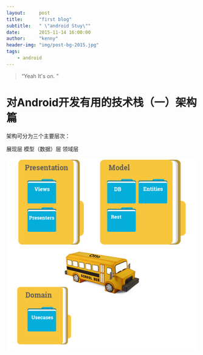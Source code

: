 ```yaml
---
layout:     post
title:      "first blog"
subtitle:   " \"android Stuy\""
date:       2015-11-14 16:00:00
author:     "kenny"
header-img: "img/post-bg-2015.jpg"
tags:
    - android
---
```


> “Yeah It's on. ”

# 对Android开发有用的技术栈（一）架构篇

架构可分为三个主要层次：

展现层
模型（数据）层
领域层


![java-javascript](/img/eritc.jpg)









